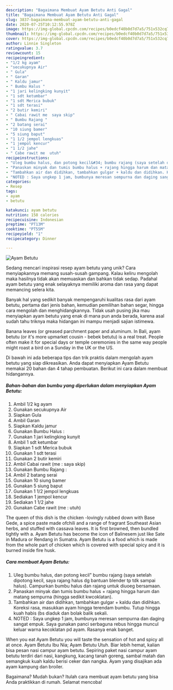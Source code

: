 ```yaml
---
description: "Bagaimana Membuat Ayam Betutu Anti Gagal"
title: "Bagaimana Membuat Ayam Betutu Anti Gagal"
slug: 3837-bagaimana-membuat-ayam-betutu-anti-gagal
date: 2020-07-25T10:12:55.978Z
image: https://img-global.cpcdn.com/recipes/b0edcf40b0d7d7a5/751x532cq70/ayam-betutu-foto-resep-utama.jpg
thumbnail: https://img-global.cpcdn.com/recipes/b0edcf40b0d7d7a5/751x532cq70/ayam-betutu-foto-resep-utama.jpg
cover: https://img-global.cpcdn.com/recipes/b0edcf40b0d7d7a5/751x532cq70/ayam-betutu-foto-resep-utama.jpg
author: Linnie Singleton
ratingvalue: 3.7
reviewcount: 15
recipeingredient:
- "1/2 kg ayam"
- "secukupnya Air"
- " Gula"
- " Garan"
- " Kaldu jamur"
- " Bumbu Halus "
- "1 jari kelingking kunyit"
- "1 sdt ketumbar"
- "1 sdt Merica bubuk"
- "1 sdt terasi"
- "2 butir kemiri"
- " Cabai rawit me  saya skip"
- " Bumbu Rajang "
- "2 batang serai"
- "10 siung bamer"
- "5 siung baput"
- "1 1/2 jempol lengkuas"
- "1 jempol kencur"
- "1 1/2 jahe"
- " Cabe rawit me  utuh"
recipeinstructions:
- "Uleg bumbu halus, dan potong kecil&#34; bumbu rajang (saya setelah dipotong kecil, saya rajang halus dg bantuan blender tp tdk sampai halus). Campurkan bumbu halus dan rajang untuk diuoeg bersamaan."
- "Panaskan minyak dan tumis bumbu halus + rajang hingga harum dan matang sempurna (hingga sedikit kwcoklatan)."
- "Tambahkan air dan didihkan, tambahkan gulgar + kaldu dan didihkan. Koreksi rasa, masukkan ayam hingga terendam bumbu. Tutup hingga kuah habis (bs diaduk dan bolak balik sekali."
- "NOTED : Saya ungkep 1 jam, bumbunya meresan sempurna dan daging sangat empuk. Saya gunakan panci serbaguna rebus hingga muncul keluar warna kecoklatan pd ayam. Rasanya enak banget."
categories:
- Resep
tags:
- ayam
- betutu

katakunci: ayam betutu 
nutrition: 158 calories
recipecuisine: Indonesian
preptime: "PT13M"
cooktime: "PT55M"
recipeyield: "1"
recipecategory: Dinner

---
```



![Ayam Betutu](https://img-global.cpcdn.com/recipes/b0edcf40b0d7d7a5/751x532cq70/ayam-betutu-foto-resep-utama.jpg)

Sedang mencari inspirasi resep ayam betutu yang unik? Cara menyiapkannya memang susah-susah gampang. Kalau keliru mengolah maka hasilnya tidak akan memuaskan dan bahkan tidak sedap. Padahal ayam betutu yang enak selayaknya memiliki aroma dan rasa yang dapat memancing selera kita.

Banyak hal yang sedikit banyak mempengaruhi kualitas rasa dari ayam betutu, pertama dari jenis bahan, kemudian pemilihan bahan segar, hingga cara mengolah dan menghidangkannya. Tidak usah pusing jika mau menyiapkan ayam betutu yang enak di mana pun anda berada, karena asal sudah tahu triknya maka hidangan ini mampu menjadi sajian istimewa.

Banana leaves (or greased parchment paper and aluminum. In Bali, ayam betutu (or it&#39;s more upmarket cousin - bebek betutu) is a real treat. People often make it for special days or temple ceremonies in the same way people might roast a bird on a Sunday in the UK or the US.


Di bawah ini ada beberapa tips dan trik praktis dalam mengolah ayam betutu yang siap dikreasikan. Anda dapat menyiapkan Ayam Betutu memakai 20 bahan dan 4 tahap pembuatan. Berikut ini cara dalam membuat hidangannya.

<!--inarticleads1-->

##### Bahan-bahan dan bumbu yang diperlukan dalam menyiapkan Ayam Betutu:

1. Ambil 1/2 kg ayam
1. Gunakan secukupnya Air
1. Siapkan  Gula
1. Ambil  Garan
1. Siapkan  Kaldu jamur
1. Gunakan  Bumbu Halus :
1. Gunakan 1 jari kelingking kunyit
1. Ambil 1 sdt ketumbar
1. Siapkan 1 sdt Merica bubuk
1. Gunakan 1 sdt terasi
1. Gunakan 2 butir kemiri
1. Ambil  Cabai rawit (me : saya skip)
1. Gunakan  Bumbu Rajang :
1. Ambil 2 batang serai
1. Gunakan 10 siung bamer
1. Gunakan 5 siung baput
1. Gunakan 1 1/2 jempol lengkuas
1. Sediakan 1 jempol kencur
1. Sediakan 1 1/2 jahe
1. Gunakan  Cabe rawit (me : utuh)


The queen of this dish is the chicken -lovingly rubbed down with Base Gede, a spice paste made ofchili and a range of fragrant Southeast Asian herbs, and stuffed with cassava leaves. It is first browned, then bundled tightly with a. Ayam Betutu has become the icon of Balinesem just like Sate in Madura or Rendang in Sumatra. Ayam Betutu is a food which is made from the whole part of chicken which is covered with special spicy and it is burned inside fire husk. 

<!--inarticleads2-->

##### Cara membuat Ayam Betutu:

1. Uleg bumbu halus, dan potong kecil&#34; bumbu rajang (saya setelah dipotong kecil, saya rajang halus dg bantuan blender tp tdk sampai halus). Campurkan bumbu halus dan rajang untuk diuoeg bersamaan.
1. Panaskan minyak dan tumis bumbu halus + rajang hingga harum dan matang sempurna (hingga sedikit kwcoklatan).
1. Tambahkan air dan didihkan, tambahkan gulgar + kaldu dan didihkan. Koreksi rasa, masukkan ayam hingga terendam bumbu. Tutup hingga kuah habis (bs diaduk dan bolak balik sekali.
1. NOTED : Saya ungkep 1 jam, bumbunya meresan sempurna dan daging sangat empuk. Saya gunakan panci serbaguna rebus hingga muncul keluar warna kecoklatan pd ayam. Rasanya enak banget.


When you eat Ayam Betutu you will taste the sensation of hot and spicy all at once. Ayam Betutu Ibu Nia; Ayam Betutu Utuh. Biar lebih hemat, kalian bisa pesan nasi campur ayam betutu. Sepiring paket nasi campur ayam betutu terdiri dari nasi, kangkung, kacang tanah goreng, sambal matah dan semangkuk kuah kaldu berisi ceker dan nangka. Ayam yang disajikan ada ayam kampung dan broiler. 

Bagaimana? Mudah bukan? Itulah cara membuat ayam betutu yang bisa Anda praktikkan di rumah. Selamat mencoba!
